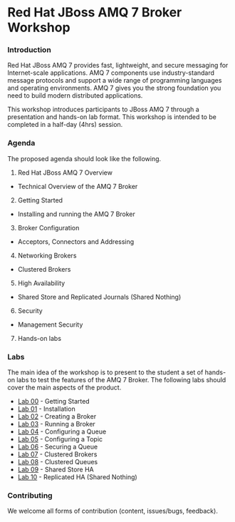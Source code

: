 Red Hat JBoss AMQ 7 Broker Workshop
===

### Introduction
Red Hat JBoss AMQ 7 provides fast, lightweight, and secure messaging for Internet-scale applications. AMQ 7 components use industry-standard message protocols and support a wide range of programming languages and operating environments. AMQ 7 gives you the strong foundation you need to build modern distributed applications.

This workshop introduces participants to JBoss AMQ 7 through a presentation and hands-on lab format. This workshop is intended to be completed in a half-day (4hrs) session. 

### Agenda
The proposed agenda should look like the following.
1. Red Hat JBoss AMQ 7 Overview
 * Technical Overview of the AMQ 7 Broker
2. Getting Started
 * Installing and running the AMQ 7 Broker
3. Broker Configuration
 * Acceptors, Connectors and Addressing
4. Networking Brokers
 * Clustered Brokers
5. High Availability
 * Shared Store and Replicated Journals (Shared Nothing)
6. Security
 * Management Security
7. Hands-on labs

### Labs
The main idea of the workshop is to present to the student a set of hands-on labs to test the features of the AMQ 7 Broker. The following labs should cover the main aspects of the product.
* [Lab 00](labs/lab00-getting-started.md) - Getting Started
* [Lab 01](labs/lab01-installation.md) - Installation
* [Lab 02](labs/lab02-creating-a-broker-instance.md) - Creating a Broker
* [Lab 03](labs/lab03-running-a-broker-instance.md) - Running a Broker
* [Lab 04](labs/lab04-configuring-a-queue.md) - Configuring a Queue
* [Lab 05](labs/lab05-configuring-a-topic.md) - Configuring a Topic
* [Lab 06](labs/lab06-securing-a-queue.md) - Securing a Queue
* [Lab 07](labs/lab07-clustered-brokers.md) - Clustered Brokers
* [Lab 08](labs/lab08-clustered-queue.md) - Clustered Queues
* [Lab 09](labs/lab09-shared-store.md) - Shared Store HA
* [Lab 10](labs/lab10-shared-nothing.md) - Replicated HA (Shared Nothing)

### Contributing

We welcome all forms of contribution (content, issues/bugs, feedback).
